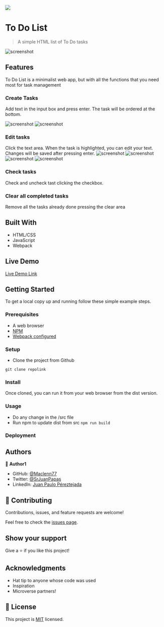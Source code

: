 ![](https://img.shields.io/badge/Microverse-blueviolet)

# To Do List

> A simple HTML list of To Do tasks

![screenshot](./app_screenshot.png)

## Features

To Do List is a minimalist web app, but with all the functions that you need most for task management

### Create Tasks

Add text in the input box and press enter. The task will be ordered at the bottom.

![screenshot](./Demo_Create.png)
![screenshot](./Demo_Create00.png)

### Edit tasks

Click the text area. When the task is highlighted, you can edit your text. Changes will be saved after pressing enter.
![screenshot](./Demo_Edit.png)
![screenshot](./Demo_Edit01.png)
![screenshot](./Demo_Edit02.png)
![screenshot](./Demo_Edit03.png)

### Check tasks

Check and uncheck tast clicking the checkbox. 

### Clear all completed tasks

Remove all the tasks already done pressing the clear area

## Built With

- HTML/CSS
- JavaScript
- Webpack

## Live Demo

[Live Demo Link](https://raw.githack.com/Maclenn77/To-Do-List/main/dist/index.html)


## Getting Started

To get a local copy up and running follow these simple example steps.

### Prerequisites

- A web browser
- [NPM](https://webpack.js.org/)
- [Webpack configured](https://webpack.js.org/)

### Setup

- Clone the project from Github

```git clone repolink```


### Install

Once cloned, you can run it from your web browser from the dist version.

### Usage

- Do any change in the /src file
- Run npm to update dist from src
```npm run build```



### Deployment



## Authors

👤 **Author1**

- GitHub: [@Maclenn77](https://github.com/Maclenn77)
- Twitter: [@SrJuanPapas](https://twitter.com/SrJuanPapas)
- LinkedIn: [Juan Paulo Péreztejada](https://linkedin.com/in/juanpaulopereztejada)


## 🤝 Contributing

Contributions, issues, and feature requests are welcome!

Feel free to check the [issues page](https://github.com/Maclenn77/To-Do-List/issues).

## Show your support

Give a ⭐️ if you like this project!

## Acknowledgments

- Hat tip to anyone whose code was used
- Inspiration
- Microverse partners!

## 📝 License

This project is [MIT](./MIT.md) licensed.
